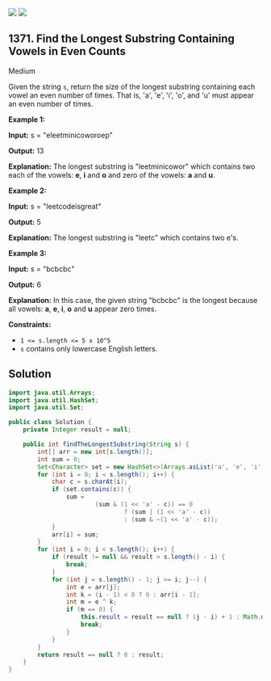 [![](https://img.shields.io/github/stars/javadev/LeetCode-in-Java?label=Stars&style=flat-square)](https://github.com/javadev/LeetCode-in-Java)
[![](https://img.shields.io/github/forks/javadev/LeetCode-in-Java?label=Fork%20me%20on%20GitHub%20&style=flat-square)](https://github.com/javadev/LeetCode-in-Java/fork)

## 1371\. Find the Longest Substring Containing Vowels in Even Counts

Medium

Given the string `s`, return the size of the longest substring containing each vowel an even number of times. That is, 'a', 'e', 'i', 'o', and 'u' must appear an even number of times.

**Example 1:**

**Input:** s = "eleetminicoworoep"

**Output:** 13

**Explanation:** The longest substring is "leetminicowor" which contains two each of the vowels: **e**, **i** and **o** and zero of the vowels: **a** and **u**.

**Example 2:**

**Input:** s = "leetcodeisgreat"

**Output:** 5

**Explanation:** The longest substring is "leetc" which contains two e's.

**Example 3:**

**Input:** s = "bcbcbc"

**Output:** 6

**Explanation:** In this case, the given string "bcbcbc" is the longest because all vowels: **a**, **e**, **i**, **o** and **u** appear zero times.

**Constraints:**

*   `1 <= s.length <= 5 x 10^5`
*   `s` contains only lowercase English letters.

## Solution

```java
import java.util.Arrays;
import java.util.HashSet;
import java.util.Set;

public class Solution {
    private Integer result = null;

    public int findTheLongestSubstring(String s) {
        int[] arr = new int[s.length()];
        int sum = 0;
        Set<Character> set = new HashSet<>(Arrays.asList('a', 'e', 'i', 'o', 'u'));
        for (int i = 0; i < s.length(); i++) {
            char c = s.charAt(i);
            if (set.contains(c)) {
                sum =
                        (sum & (1 << 'a' - c)) == 0
                                ? (sum | (1 << 'a' - c))
                                : (sum & ~(1 << 'a' - c));
            }
            arr[i] = sum;
        }
        for (int i = 0; i < s.length(); i++) {
            if (result != null && result > s.length() - i) {
                break;
            }
            for (int j = s.length() - 1; j >= i; j--) {
                int e = arr[j];
                int k = (i - 1) < 0 ? 0 : arr[i - 1];
                int m = e ^ k;
                if (m == 0) {
                    this.result = result == null ? (j - i) + 1 : Math.max(result, (j - i) + 1);
                    break;
                }
            }
        }
        return result == null ? 0 : result;
    }
}
```